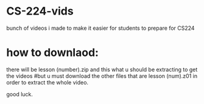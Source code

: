 # CS-224-vids
 bunch of videos i made to make it easier for students to prepare for CS224

# how to downlaod: 
 there will be lesson (number).zip and this what u should be extracting to get the videos #but u must download the other files that are lesson (num).z01 in order to extract the whole video. 

good luck.
